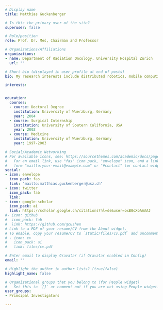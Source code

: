 ```yaml
---
# Display name
title: Matthias Guckenberger

# Is this the primary user of the site?
superuser: false

# Role/position
role: Prof. Dr. Med, Chairman and Professor

# Organizations/Affiliations
organizations:
- name: Department of Radiation Oncology, University Hospital Zurich
  url: ""

# Short bio (displayed in user profile at end of posts)
bio: My research interests include distributed robotics, mobile computing and programmable matter.

interests:


education:
  courses:
  - course: Doctoral Degree
    institution: University of Wuerzburg, Germany
    year: 2004
  - course: Surgical Internship
    institution: University of Soutern California, USA
    year: 2002
  - course: Medicine
    institution: University of Wuerzburg, Germany
    year: 1997-2003

# Social/Academic Networking
# For available icons, see: https://sourcethemes.com/academic/docs/page-builder/#icons
#   For an email link, use "fas" icon pack, "envelope" icon, and a link in the
#   form "mailto:your-email@example.com" or "#contact" for contact widget.
social:
- icon: envelope
  icon_pack: fas
  link: 'mailto:matthias.guckenberger@usz.ch'
- icon: twitter
  icon_pack: fab
  link: 
- icon: google-scholar
  icon_pack: ai
  link: https://scholar.google.ch/citations?hl=de&user=oxB0cXoAAAAJ
#- icon: github
#  icon_pack: fab
#  link: https://github.com/gcushen
# Link to a PDF of your resume/CV from the About widget.
# To enable, copy your resume/CV to `static/files/cv.pdf` and uncomment the lines below.
# - icon: cv
#   icon_pack: ai
#   link: files/cv.pdf

# Enter email to display Gravatar (if Gravatar enabled in Config)
email: ""

# Highlight the author in author lists? (true/false)
highlight_name: false

# Organizational groups that you belong to (for People widget)
#   Set this to `[]` or comment out if you are not using People widget.
user_groups:
- Principal Investigators

---
```




